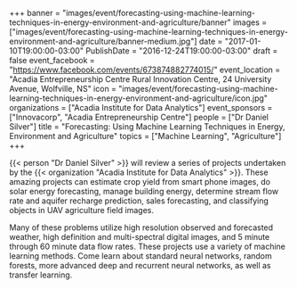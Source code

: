 +++
banner = "images/event/forecasting-using-machine-learning-techniques-in-energy-environment-and-agriculture/banner"
images = ["images/event/forecasting-using-machine-learning-techniques-in-energy-environment-and-agriculture/banner-medium.jpg"]
date = "2017-01-10T19:00:00-03:00"
PublishDate = "2016-12-24T19:00:00-03:00"
draft = false
event_facebook = "https://www.facebook.com/events/673874882774015/"
event_location = "Acadia Entrepreneurship Centre Rural Innovation Centre, 24 University Avenue, Wolfville, NS"
icon = "images/event/forecasting-using-machine-learning-techniques-in-energy-environment-and-agriculture/icon.jpg"
organizations = ["Acadia Institute for Data Analytics"]
event_sponsors = ["Innovacorp", "Acadia Entrepreneurship Centre"]
people = ["Dr Daniel Silver"]
title = "Forecasting: Using Machine Learning Techniques in Energy, Environment and Agriculture"
topics = ["Machine Learning", "Agriculture"]
+++

{{< person "Dr Daniel Silver" >}} will review a series of projects undertaken by the {{< organization "Acadia Institute for Data Analytics" >}}.  These amazing projects can estimate crop yield from smart phone images, do solar energy forecasting, manage building energy, determine stream flow rate and aquifer recharge prediction, sales forecasting, and classifying objects in UAV agriculture field images.  

Many of these problems utilize high resolution observed and forecasted weather, high definition and multi-spectral digital images, and 5 minute through 60 minute data flow rates.  These projects use a variety of machine learning methods.  Come learn about standard neural networks, random forests, more advanced deep and recurrent neural networks, as well as transfer learning.
